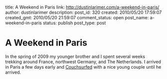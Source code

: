 title: A Weekend in Paris
link: http://dustinlarimer.com/a-weekend-in-paris/
author: dustinlarimer
description: 
post_id: 320
created: 2010/05/20 17:59:07
created_gmt: 2010/05/20 21:59:07
comment_status: open
post_name: a-weekend-in-paris
status: publish
post_type: post

# A Weekend in Paris

In the spring of 2009 my younger brother and I spent several weeks trekking around France, northwest Germany, and The Netherlands. I arrived in Paris a few days early and [Couchsurfed](http://www.couchsurfing.org/) with a nice young couple until he arrived.